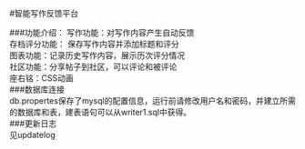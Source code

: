 #智能写作反馈平台  

###功能介绍：
    写作功能：对写作内容产生自动反馈  
    存档评分功能： 保存写作内容并添加标题和评分  
    图表功能：记录历史写作内容，展示历次评分情况  
    社区功能：分享帖子到社区，可以评论和被评论  
    座右铭：CSS动画  
###数据库连接  
    db.propertes保存了mysql的配置信息，运行前请修改用户名和密码，并建立所需的数据库和表，建表语句可以从writer1.sql中获得。  
###更新日志  
    见updatelog
